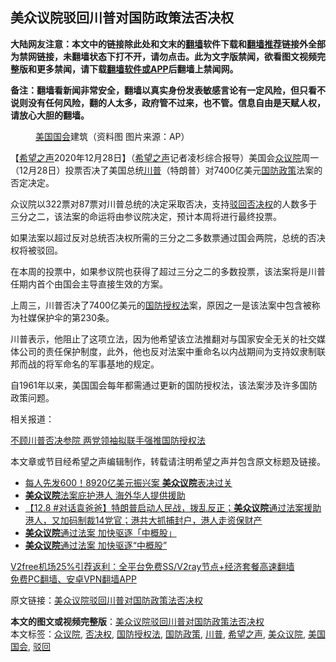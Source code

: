  <h2>美众议院驳回川普对国防政策法否决权</h2> <p class="notice"><b>大陆网友注意：本文中的链接除此处和文末的<a href="https://github.com/bannedbook/fanqiang" >翻墙</a>软件下载和<a href="https://github.com/killgcd/justmysocks/blob/master/README.md">翻墙推荐</a>链接外全部为禁网链接，未翻墙状态下打不开，请勿点击。此为文字版禁闻，欲看图文视频完整版和更多禁闻，请下载<a href="https://github.com/bannedbook/fanqiang">翻墙软件或APP</a>后翻墙上禁闻网。</p><p>备注：翻墙看新闻非常安全，翻墙以真实身份发表敏感言论有一定风险，但只看不说则没有任何风险，翻的人太多，政府管不过来，也不管。信息自由是天赋人权，请放心大胆的翻墙。</b></p>  <div class="entry"> <figure><figcaption><a href="https://www.bannedbook.org/bnews/tag/%e7%be%8e%e5%9b%bd%e5%9b%bd%e4%bc%9a/" class="st_tag internal_tag" rel="tag" title="标签 美国国会 下的日志">美国国会</a>建筑（资料图 图片来源：AP）</figcaption></figure> <p>【<span class='wp_keywordlink_affiliate'><a href="https://www.soundofhope.org" title="希望之声" target="_blank">希望之声</a></span>2020年12月28日】（<a href="https://www.bannedbook.org/bnews/tag/%e5%b8%8c%e6%9c%9b%e4%b9%8b%e5%a3%b0/" class="st_tag internal_tag" rel="tag" title="标签 希望之声 下的日志">希望之声</a>记者凌杉综合报导）美国会<a href="https://www.bannedbook.org/bnews/tag/%E4%BC%97%E8%AE%AE%E9%99%A2/" class="st_tag internal_tag" rel="tag" title="标签 众议院 下的日志">众议院</a>周一（12月28日）投票否决了美国总统<a href="https://www.bannedbook.org/bnews/tag/%e5%b7%9d%e6%99%ae/" class="st_tag internal_tag" rel="tag" title="标签 川普 下的日志">川普</a>（特朗普）对7400亿美元<a href="https://www.bannedbook.org/bnews/tag/%E5%9B%BD%E9%98%B2%E6%94%BF%E7%AD%96/" class="st_tag internal_tag" rel="tag" title="标签 国防政策 下的日志">国防政策</a>法案的否定决定。</p> <p>众议院以322票对87票对川普总统的决定采取否决，支持<a href="https://www.bannedbook.org/bnews/tag/%E9%A9%B3%E5%9B%9E/" class="st_tag internal_tag" rel="tag" title="标签 驳回 下的日志">驳回</a><a href="https://www.bannedbook.org/bnews/tag/%E5%90%A6%E5%86%B3%E6%9D%83/" class="st_tag internal_tag" rel="tag" title="标签 否决权 下的日志">否决权</a>的人数多于三分之二，该法案的命运将由参议院决定，预计本周将进行最终投票。</p> <p>如果法案以超过反对总统否决权所需的三分之二多数票通过国会两院，总统的否决权将被驳回。</p>  <p>在本周的投票中，如果参议院也获得了超过三分之二的多数投票，该法案将是川普任期内首个由国会主导直接生效的方案。</p> <p>上周三，川普否决了7400亿美元的<a href="https://www.bannedbook.org/bnews/tag/%E5%9B%BD%E9%98%B2%E6%8E%88%E6%9D%83%E6%B3%95/" class="st_tag internal_tag" rel="tag" title="标签 国防授权法 下的日志">国防授权法</a>案，原因之一是该法案中包含被称为社媒保护伞的第230条。</p> <p>川普表示，他阻止了这项立法，因为他希望该立法推翻对与国家安全无关的社交媒体公司的责任保护制度，此外，他也反对法案中重命名以内战期间为支持奴隶制联邦而战的将军命名的军事基地的规定。</p>  <p>自1961年以来，美国国会每年都需通过更新的国防授权法，该法案涉及许多国防政策问题。</p> <p>相关报道：</p> <p><a data-ctorig="https://www.soundofhope.org/post/456529" data-cturl="https://www.google.com/url?client=internal-element-cse&amp;cx=007749283119516952101:0iwnfnkwnek&amp;q=https://www.soundofhope.org/post/456529&amp;sa=U&amp;ved=2ahUKEwisg6ubhfLtAhUWvJ4KHTZlAy4QFjADegQIBxAC&amp;usg=AOvVaw1bMkcm-5Q-Z6xtMa0ty08R" href="https://www.soundofhope.org/post/456529" target="_blank">不顾川普否决参院 两党领袖拟联手强推国防授权法</a></p>  <p>本文章或节目经希望之声编辑制作，转载请注明希望之声并包含原文标题及链接。</p> <ul class='op-related-articles' title='相关阅读'> <li><a href='https://www.bannedbook.org/bnews/cnnews/20201222/1452754.html' target='_blank'>每人先发600！8920亿美元振兴案 <b>美众议院</b>表决过关</a></li> <li><a href='https://www.bannedbook.org/bnews/bannedvideo/20201211/1445509.html' target='_blank'><b>美众议院</b>法案庇护港人 海外华人提供援助</a></li> <li><a href='https://www.bannedbook.org/bnews/bannedvideo/20201208/1443957.html' target='_blank'>【12.8 #对话袁爸爸】特朗普启动人民战，拨乱反正；<b>美众议院</b>通过法案援助港人，又加码制裁14党官；港共大抓捕封户，港人走资保财产</a></li> <li><a href='https://www.bannedbook.org/bnews/taiwannews/20201206/1443092.html' target='_blank'><b>美众议院</b>通过法案 加快驱逐「中概股」</a></li> <li><a href='https://www.bannedbook.org/bnews/bannedvideo/20201205/1442604.html' target='_blank'><b>美众议院</b>通过法案 加快驱逐“中概股”</a></li> </ul> <p class="texttj"> <a href="https://www.bannedbook.org/forum23/topic22702.html" target="_blank">V2free机场25%引荐返利：全平台免费SS/V2ray节点+经济套餐高速翻墙</a><br/> <a href="https://github.com/bannedbook/fanqiang/wiki/%E7%A6%81%E9%97%BB%E7%BD%91%E5%AE%89%E5%8D%93%E7%BF%BB%E5%A2%99%E6%96%B0%E9%97%BBAPP" target="_blank">免费PC翻墙、安卓VPN翻墙APP</a></p><p>原文链接：<a class="src_link"  href="https://www.soundofhope.org/post/458152" target="_blank">美众议院驳回川普对国防政策法否决权</a></p><a name='sharetosocial'></a>       <div><b>本文的图文或视频完整版</b>：<a href='https://www.bannedbook.org/bnews/comments/20201229/1456955.html'>美众议院驳回川普对国防政策法否决权</a></div>  </div><!--END ENTRY--> <div class="postfooter"> <div>本文标签：<a href="https://www.bannedbook.org/bnews/tag/%E4%BC%97%E8%AE%AE%E9%99%A2/" rel="tag">众议院</a>, <a href="https://www.bannedbook.org/bnews/tag/%E5%90%A6%E5%86%B3%E6%9D%83/" rel="tag">否决权</a>, <a href="https://www.bannedbook.org/bnews/tag/%E5%9B%BD%E9%98%B2%E6%8E%88%E6%9D%83%E6%B3%95/" rel="tag">国防授权法</a>, <a href="https://www.bannedbook.org/bnews/tag/%E5%9B%BD%E9%98%B2%E6%94%BF%E7%AD%96/" rel="tag">国防政策</a>, <a href="https://www.bannedbook.org/bnews/tag/%e5%b7%9d%e6%99%ae/" rel="tag">川普</a>, <a href="https://www.bannedbook.org/bnews/tag/%e5%b8%8c%e6%9c%9b%e4%b9%8b%e5%a3%b0/" rel="tag">希望之声</a>, <a href="https://www.bannedbook.org/bnews/tag/%E7%BE%8E%E4%BC%97%E8%AE%AE%E9%99%A2/" rel="tag">美众议院</a>, <a href="https://www.bannedbook.org/bnews/tag/%e7%be%8e%e5%9b%bd%e5%9b%bd%e4%bc%9a/" rel="tag">美国国会</a>, <a href="https://www.bannedbook.org/bnews/tag/%E9%A9%B3%E5%9B%9E/" rel="tag">驳回</a></div>  </div><!--END POSTFOOTER--> 